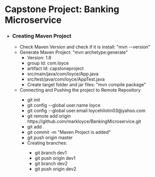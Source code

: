 <h1>Capstone Project: Banking Microservice</h1>
<ul>
  <li><h3>Creating Maven Project</h3>
    <ul>
      <li>Check Maven Version and check if it is install: "mvn --version"</li>
      <li>Generate Maven Project: "mvn archetype:generate"
        <ul>
          <li>Version: 1.8</li>
          <li>group Id: com.loyce</li>
          <li>artifact Id: capstoneproject</li>
          <li>src/main/java/com/loyce/App.java</li>
          <li>src/test/java/com/loyce/AppTest.java</li>
          <li>Create target folder and jar files: "mvn compile package"</li>
        </ul>
          
       
  </li>
  <li>Connecting and Pushing the project to Remote Repository</li>
      <ul>
        <li>git init</li>
        <li>git config --global user.name loyce</li>
        <li>git config --global user.email loycehilotin03@yahoo.com</li>
        <li>git remote add origin https://github.com/markloyce/BankingMicroservice.git</li>
        <li>git add .</li>
        <li>git commit -m "Maven Project is added"</li>
        <li>git push origin master</li>
        <li>Creating branches: </li>
          <ul>
            <li>git branch dev1</li>
            <li>git push origin dev1</li>
            <li>git branch dev2</li>
             <li>git push origin dev2</li>
        </ul>
       
        
     
      
</ul>

